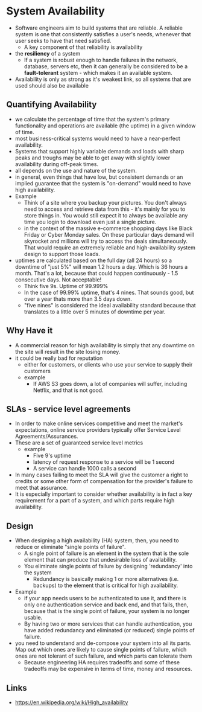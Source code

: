 # System Availability

- Software engineers aim to build systems that are reliable.  A reliable system is one that consistently satisfies a user's needs, whenever that user seeks to have that need satisfied.
  - A key component of that reliability is availability
- the **resiliency** of a system
  - If a system is robust enough to handle failures in the network, database, servers etc, then it can generally be considered to be a **fault-tolerant** system - which makes it an available system.
- Availability is only as strong as it's weakest link, so all systems that are used should also be available

## Quantifying Availability

- we calculate the percentage of time that the system's primary functionality and operations are available (the uptime) in a given window of time.
- most business-critical systems would need to have a near-perfect availability.
- Systems that support highly variable demands and loads with sharp peaks and troughs may be able to get away with slightly lower availability during off-peak times.
- all depends on the use and nature of the system.
-  in general, even things that have low, but consistent demands or an implied guarantee that the system is "on-demand" would need to have high availability.
- Example
  - Think of a site where you backup your pictures.  You don't always need to access and retrieve data from this - it's mainly for you to store things in.  You would still expect it to always be available any time you login to download even just a single picture.
  - in the context of the massive e-commerce shopping days like Black Friday or Cyber Monday sales.  On these particular days demand will skyrocket and millions will try to access the deals simultaneously.  That would require an extremely reliable and high-availability system design to support those loads.
- uptimes are calculated based on the full day (all 24 hours) so a downtime of "just 5%" will mean 1.2 hours a day.  Which is 36 hours a month.  That's a lot, because that could happen continuously -  1.5 consecutive days.  Not acceptable!
  - Think five 9s. Uptime of 99.999%
  - In the case of 99.99% uptime, that's 4 nines. That sounds good, but over a year thats more than 3.5 days down.
  -  "five nines" is considered the ideal availability standard because that translates to a little over 5 minutes of downtime per year.

## Why Have it

- A commercial reason for high availability is simply that any downtime on the site will result in the site losing money.
- it could be really bad for reputation
  - either for customers, or clients who use your service to supply their customers
  - example
    - If AWS S3 goes down, a lot of companies will suffer, including Netflix, and that is not good.


## SLAs - service level agreements

- In order to make online services competitive and meet the market's expectations, online service providers typically offer Service Level Agreements/Assurances.
- These are a set of guaranteed service level metrics
  - example
    - Five 9's uptime
    - latency of request response to a service will be 1 second
    - A service can handle 1000 calls a second
- In many cases failing to meet the SLA will give the customer a right to credits or some other form of compensation for the provider's failure to meet that assurance.
- It is especially important to consider whether availability is in fact a key requirement for a part of a system, and which parts require high availability.

## Design

- When designing a high availability (HA) system, then, you need to reduce or eliminate "single points of failure".
  - A single point of failure is an element in the system that is the sole element that can produce that undesirable loss of availability.
  - You eliminate single points of failure by designing 'redundancy' into the system
    - Redundancy is basically making 1 or more alternatives (i.e. backups) to the element that is critical for high availability.
- Example
  -  if your app needs users to be authenticated to use it, and there is only one authentication service and back end, and that fails, then, because that is the single point of failure, your system is no longer usable.
  - By having two or more services that can handle authentication, you have added redundancy and eliminated (or reduced) single points of failure.
- you need to understand and de-compose your system into all its parts. Map out which ones are likely to cause single points of failure, which ones are not tolerant of such failure, and which parts can tolerate them
  - Because engineering HA requires tradeoffs and some of these tradeoffs may be expensive in terms of time, money and resources.

## Links

- https://en.wikipedia.org/wiki/High_availability
